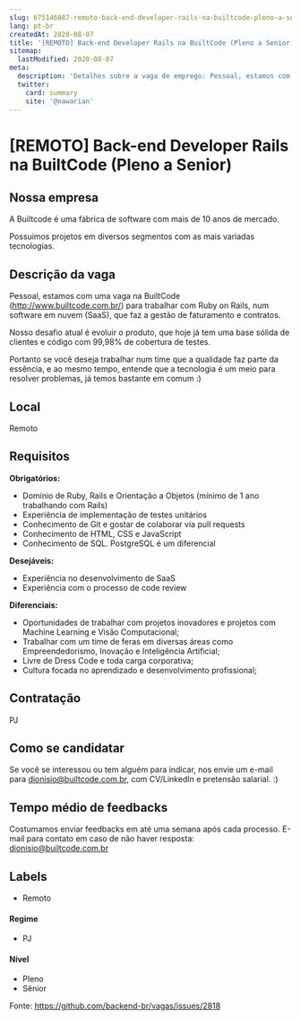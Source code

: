 ```yaml
---
slug: 675146087-remoto-back-end-developer-rails-na-builtcode-pleno-a-senior
lang: pt-br
createdAt: 2020-08-07
title: '[REMOTO] Back-end Developer Rails na BuiltCode (Pleno a Senior) - Vaga de Emprego'
sitemap:
  lastModified: 2020-08-07
meta:
  description: 'Detalhes sobre a vaga de emprego: Pessoal, estamos com uma vaga na BuiltCode (http://www.builtcode.com.br/) para trabalhar com Ruby on Rails, num software em nuvem (SaaS), que faz a gestão de faturamento e contratos. Nosso desafio atual é evoluir o produto, que hoje já tem uma base sólida de clientes e código com 99,98% de cobertura de testes. Portanto se você deseja trabalhar num time que a qualidade faz parte da essência, e ao mesmo tempo, entende que a tecnologia é um meio para resolver problemas, já temos bastante em comum :)'
  twitter:
    card: summary
    site: '@nawarian'
---
```


# [REMOTO] Back-end Developer Rails na BuiltCode (Pleno a Senior)

## Nossa empresa

A Builtcode é uma fábrica de software com mais de 10 anos de mercado.

Possuimos projetos em diversos segmentos com as mais variadas tecnologias.

## Descrição da vaga

Pessoal, estamos com uma vaga na BuiltCode (http://www.builtcode.com.br/) para trabalhar com Ruby on Rails, num software em nuvem (SaaS), que faz a gestão de faturamento e contratos.

Nosso desafio atual é evoluir o produto, que hoje já tem uma base sólida de clientes e código com 99,98% de cobertura de testes.

Portanto se você deseja trabalhar num time que a qualidade faz parte da essência, e ao mesmo tempo, entende que a tecnologia é um meio para resolver problemas, já temos bastante em comum :)

## Local

Remoto

## Requisitos

**Obrigatórios:**
* Domínio de Ruby, Rails e Orientação a Objetos (mínimo de 1 ano trabalhando com Rails)
* Experiência de implementação de testes unitários
* Conhecimento de Git e gostar de colaborar via pull requests
* Conhecimento de HTML, CSS e JavaScript
* Conhecimento de SQL. PostgreSQL é um diferencial

**Desejáveis:**
* Experiência no desenvolvimento de SaaS
* Experiência com o processo de code review

**Diferenciais:**
* Oportunidades de trabalhar com projetos inovadores e projetos com Machine Learning e Visão Computacional;
* Trabalhar com um time de feras em diversas áreas como Empreendedorismo, Inovação e Inteligência Artificial;
* Livre de Dress Code e toda carga corporativa;
* Cultura focada no aprendizado e desenvolvimento profissional;

## Contratação
PJ

## Como se candidatar

Se você se interessou ou tem alguém para indicar, nos envie um e-mail para dionisio@builtcode.com.br, com CV/LinkedIn e pretensão salarial. :)

## Tempo médio de feedbacks

Costumamos enviar feedbacks em até uma semana após cada processo.
E-mail para contato em caso de não haver resposta: dionisio@builtcode.com.br

## Labels
- Remoto

#### Regime

- PJ

#### Nível
- Pleno
- Sênior




Fonte: https://github.com/backend-br/vagas/issues/2818